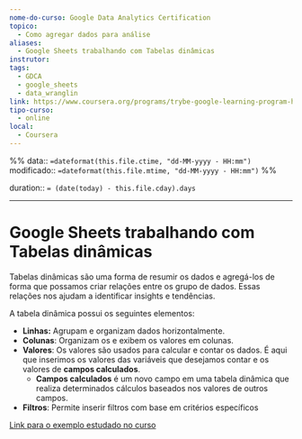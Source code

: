 ```yaml
---
nome-do-curso: Google Data Analytics Certification
topico:
  - Como agregar dados para análise
aliases:
  - Google Sheets trabalhando com Tabelas dinâmicas
instrutor: 
tags:
  - GDCA
  - google_sheets
  - data_wranglin
link: https://www.coursera.org/programs/trybe-google-learning-program-hrevt/professional-certificates/google-data-analytics?collectionId=twDTY
tipo-curso:
  - online
local:
  - Coursera
---
```

%%
data:: `=dateformat(this.file.ctime, "dd-MM-yyyy - HH:mm")`
modificado:: `=dateformat(this.file.mtime, "dd-MM-yyyy - HH:mm")`
%%

duration:: `= (date(today) - this.file.cday).days`
____
# Google Sheets trabalhando com Tabelas dinâmicas

Tabelas dinâmicas são uma forma de resumir os dados e agregá-los de forma que possamos criar relações entre os grupo de dados. Essas relações nos ajudam a identificar insights e tendências.

A tabela dinâmica possui os seguintes elementos:

- **Linhas:** Agrupam e organizam dados horizontalmente.
- **Colunas**: Organizam os e exibem os valores em colunas. 
- **Valores**: Os valores são usados para calcular e contar os dados. É aqui que inserimos os valores das variáveis que desejamos contar e os valores de **campos calculados**.
	- **Campos calculados** é um novo campo em uma tabela dinâmica que realiza determinados cálculos baseados nos valores de outros campos.
- **Filtros**: Permite inserir filtros com base em critérios específicos 

[Link para o exemplo estudado no curso](https://docs.google.com/spreadsheets/d/1GSjgNiuEsP2N7htkDmHxMGT9dHd1nWhQNTA9wcNkrpU/edit?usp=sharing&resourcekey=0-cLmUkph3xQ7Y7O0NI3fwQA)







